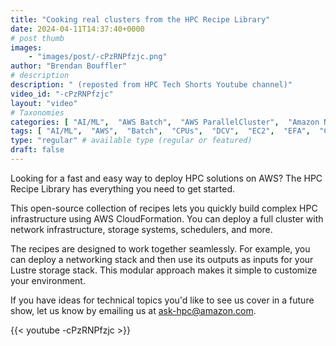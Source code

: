 ```yaml
---
title: "Cooking real clusters from the HPC Recipe Library"
date: 2024-04-11T14:37:40+0000
# post thumb
images:
    - "images/post/-cPzRNPfzjc.png"
author: "Brendan Bouffler"
# description
description: " (reposted from HPC Tech Shorts Youtube channel)"
video_id: "-cPzRNPfzjc"
layout: "video"
# Taxonomies
categories: [ "AI/ML",  "AWS Batch",  "AWS ParallelCluster",  "Amazon NICE DCV",  "Elastic Fabric Adapter",  "Life Sciences", ]
tags: [ "AI/ML",  "AWS",  "Batch",  "CPUs",  "DCV",  "EC2",  "EFA",  "GPUs",  "HPC",  "High Performance Computing",  "Lustre",  "MPI",  "NCCL",  "ParallelCluster",  "Schedulers",  "Storage",  "autoscaling",  "aws batch",  "bioinformatics",  "cloud computing",  "cloudformation",  "elastic",  "elastic fabric adapter",  "hpc instances",  "hpc recipes",  "infiniband",  "job scheduling",  "scientific computing",  "supercomputing",  "technical computing",  "tightly-coupled",  "virtualization",  "vizualization",  "techshorts", ]
type: "regular" # available type (regular or featured)
draft: false
---
```


Looking for a fast and easy way to deploy HPC solutions on AWS? The HPC Recipe Library has everything you need to get started.

This open-source collection of recipes lets you quickly build complex HPC infrastructure using AWS CloudFormation. You can deploy a full cluster with network infrastructure, storage systems, schedulers, and more.

The recipes are designed to work together seamlessly. For example, you can deploy a networking stack and then use its outputs as inputs for your Lustre storage stack. This modular approach makes it simple to customize your environment.

If you have ideas for technical topics you'd like to see us cover in a future show, let us know by emailing us at ask-hpc@amazon.com.

{{< youtube -cPzRNPfzjc >}}